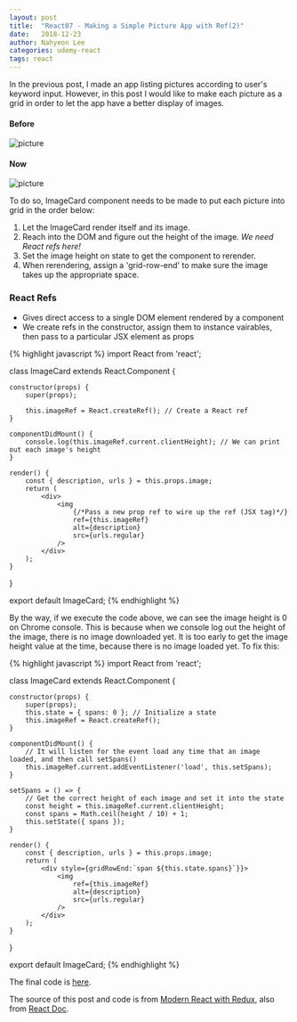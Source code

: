 ```yaml
---
layout: post
title:  "React07 - Making a Simple Picture App with Ref(2)"
date:   2018-12-23
author: Nahyeon Lee
categories: udemy-react
tags: react
---
```

<p class="intro"><span class="dropcap">I</span>n the previous post, I made an app listing pictures according to user's keyword input. However, in this post I would like to make each picture as a grid in order to let the app have a better display of images.</p>

#### Before
<img src="{{ '/assets/img/2018-12-22-picture-1.png' }}" alt="picture"> 

#### Now
<img src="{{ '/assets/img/2018-12-23-picture-2.png' }}" alt="picture"> 

To do so, ImageCard component needs to be made to put each picture into grid in the order below:
1. Let the ImageCard render itself and its image.
2. Reach into the DOM and figure out the height of the image. <em>We need React refs here!</em>
3. Set the image height on state to get the component to rerender.
4. When rerendering, assign a 'grid-row-end' to make sure the image takes up the appropriate space.

### React Refs
* Gives direct access to a single DOM element rendered by a component
* We create refs in the constructor, assign them to instance vairables, then pass to a particular JSX element as props

{% highlight javascript  %}
import React from 'react';

class ImageCard extends React.Component {

    constructor(props) {
        super(props);

        this.imageRef = React.createRef(); // Create a React ref
    }

    componentDidMount() {
        console.log(this.imageRef.current.clientHeight); // We can print out each image's height
    }

    render() {
        const { description, urls } = this.props.image;
        return (
            <div>
                <img
                    {/*Pass a new prop ref to wire up the ref (JSX tag)*/}
                    ref={this.imageRef}
                    alt={description}
                    src={urls.regular}
                />
            </div>
        );
    }
}

export default ImageCard;
{% endhighlight %}

By the way, if we execute the code above, we can see the image height is 0 on Chrome console. This is because when we console log out the height of the image, there is no image downloaded yet. It is too early to get the image height value at the time, because there is no image loaded yet. To fix this:

{% highlight javascript  %}
import React from 'react';

class ImageCard extends React.Component {

    constructor(props) {
        super(props);
        this.state = { spans: 0 }; // Initialize a state
        this.imageRef = React.createRef();
    }

    componentDidMount() {
        // It will listen for the event load any time that an image loaded, and then call setSpans() 
        this.imageRef.current.addEventListener('load', this.setSpans);
    }

    setSpans = () => {
        // Get the correct height of each image and set it into the state
        const height = this.imageRef.current.clientHeight;
        const spans = Math.ceil(height / 10) + 1;
        this.setState({ spans });
    }

    render() {
        const { description, urls } = this.props.image;
        return (
            <div style={gridRowEnd:`span ${this.state.spans}`}}>
                <img
                    ref={this.imageRef}
                    alt={description}
                    src={urls.regular}
                />
            </div>
        );
    }
}

export default ImageCard;
{% endhighlight %}

The final code is [here][app-repo].

The source of this post and code is from [Modern React with Redux][udemy-react], also from [React Doc][react-doc].

[app-repo]: https://github.com/nh0627/udemy-react-redux/tree/master/07.pics
[udemy-react]: https://www.udemy.com/react-redux/
[react-doc]: https://reactjs.org/docs/getting-started.html